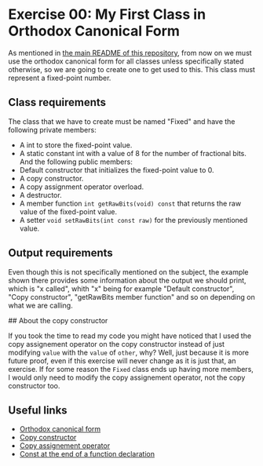 # Exercise 00: My First Class in Orthodox Canonical Form

As mentioned in [the main README of this repository](https://github.com/xDec0de/42CPP/blob/main/README.md), from now on we must use the orthodox canonical form for all classes unless specifically stated otherwise, so we are going to create one to get used to this. This class must represent a fixed-point number.

## Class requirements

The class that we have to create must be named "Fixed" and have the following private members:
- A int to store the fixed-point value.
- A static constant int with a value of 8 for the number of fractional bits.
And the following public members:
- Default constructor that initializes the fixed-point value to 0.
- A copy constructor.
- A copy assignment operator overload.
- A destructor.
- A member function `int getRawBits(void) const` that returns the raw value of the fixed-point value.
- A setter `void setRawBits(int const raw)` for the previously mentioned value.

## Output requirements

Even though this is not specifically mentioned on the subject, the example shown there provides some information about the output we should print, which is "x called", whith "x" being for example "Default constructor", "Copy constructor", "getRawBits member function" and so on depending on what we are calling.

## About the copy constructor

If you took the time to read my code you might have noticed that I used the copy assignement operator on the copy constructor instead of just modifying `value` with the `value` of `other`, why? Well, just because it is more future proof, even if this exercise will never change as it is just that, an exercise. If for some reason the `Fixed` class ends up having more members, I would only need to modify the copy assignement operator, not the copy constructor too.

## Useful links

- [Orthodox canonical form](https://www.francescmm.com/orthodox-canonical-class-form/)
- [Copy constructor](https://en.cppreference.com/w/cpp/language/copy_constructor)
- [Copy assignement operator](https://en.cppreference.com/w/cpp/language/copy_assignment)
- [Const at the end of a function declaration](https://stackoverflow.com/questions/3141087/what-is-meant-with-const-at-end-of-function-declaration)
